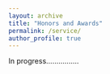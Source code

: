 ```yaml
---
layout: archive
title: "Honors and Awards"
permalink: /service/
author_profile: true
---
```


In progress................
